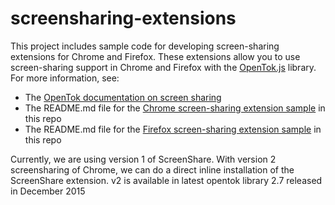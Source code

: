 screensharing-extensions
========================

This project includes sample code for developing screen-sharing extensions for Chrome and Firefox.
These extensions allow you to use screen-sharing support in Chrome and Firefox with the [OpenTok.js][1]
library. For more information, see:

* The [OpenTok documentation on screen sharing][2]
* The README.md file for the [Chrome screen-sharing extension sample][3] in this repo
* The README.md file for the [Firefox screen-sharing extension sample][4] in this repo

[1]: https://tokbox.com/opentok
[2]: https://tokbox.com/opentok/tutorials/screen-sharing/js/
[3]: chrome/ScreenSharing/README.md
[4]: firefox/ScreenSharing/README.md


Currently, we are using version 1 of ScreenShare.
With version 2 screensharing of Chrome, we can do a direct inline installation
of the ScreenShare extension. v2 is available in latest opentok library 2.7
released in December 2015
